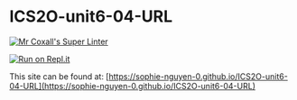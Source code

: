 # ICS2O-unit6-04-URL

[![Mr Coxall's Super Linter](https://github.com/sophie-nguyen-0/ICS2O-unit6-04-URL/workflows/Mr%20Coxall's%20Super%20Linter/badge.svg)](https://github.com/sophie-nguyen-0/ICS2O-unit6-04-URL/actions/)

[![Run on Repl.it](https://repl.it/badge/github/sophie-nguyen-0/ICS2O-unit6-04-URL)](https://repl.it/github/sophie-nguyen-0/ICS2O-unit6-04-URL)

This site can be found at: [https://sophie-nguyen-0.github.io/ICS2O-unit6-04-URL](https://sophie-nguyen-0.github.io/ICS2O-unit6-04-URL)
